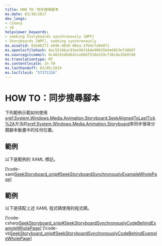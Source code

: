 ```yaml
---
title: HOW TO：同步搜尋腳本
ms.date: 03/30/2017
dev_langs:
- csharp
- vb
helpviewer_keywords:
- seeking Storyboards synchronously [WPF]
- Storyboards [WPF], seeking synchronously
ms.assetid: 03e06271-a946-4810-88ea-3fb4cfa9e0f1
ms.openlocfilehash: 8ac55346ac83ee94318de90655bde6053ef20687
ms.sourcegitcommit: 0c48191d6d641ce88d7510e319cf38c0e35697d0
ms.translationtype: MT
ms.contentlocale: zh-TW
ms.lasthandoff: 03/05/2019
ms.locfileid: "57371316"
---
```

# <a name="how-to-seek-a-storyboard-synchronously"></a>HOW TO：同步搜尋腳本
下列範例示範如何使用<xref:System.Windows.Media.Animation.Storyboard.SeekAlignedToLastTick%2A>方法的<xref:System.Windows.Media.Animation.Storyboard>來同步搜尋分鏡腳本動畫中的任何位置。  
  
## <a name="example"></a>範例  
 以下是範例的 XAML 標記。  
  
 [!code-xaml[SeekStoryboard_snip#SeekStoryboardSynchronouslyExampleWholePage](~/samples/snippets/csharp/VS_Snippets_Wpf/SeekStoryboard_snip/CSharp/SeekStoryboardSynchronouslyExample.xaml#seekstoryboardsynchronouslyexamplewholepage)]  
  
## <a name="example"></a>範例  
 以下是搭配上述 XAML 程式碼使用的程式碼。  
  
 [!code-csharp[SeekStoryboard_snip#SeekStoryboardSynchronouslyCodeBehindExampleWholePage](~/samples/snippets/csharp/VS_Snippets_Wpf/SeekStoryboard_snip/CSharp/SeekStoryboardSynchronouslyExample.xaml.cs#seekstoryboardsynchronouslycodebehindexamplewholepage)]
 [!code-vb[SeekStoryboard_snip#SeekStoryboardSynchronouslyCodeBehindExampleWholePage](~/samples/snippets/visualbasic/VS_Snippets_Wpf/SeekStoryboard_snip/VisualBasic/SeekStoryboardSynchronouslyExample.xaml.vb#seekstoryboardsynchronouslycodebehindexamplewholepage)]
